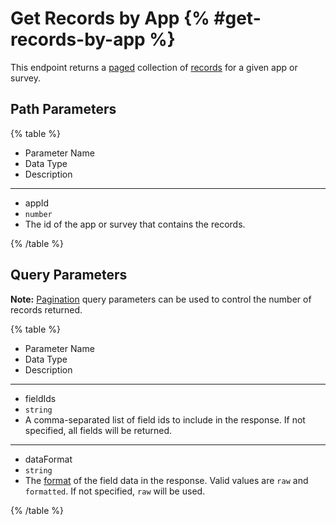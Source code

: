 # Get Records by App {% #get-records-by-app %}

This endpoint returns a [paged](#pagination) collection of [records](#records) for a given app or survey.

## Path Parameters

{% table %}

- Parameter Name
- Data Type
- Description

---

- appId
- `number`
- The id of the app or survey that contains the records.

{% /table %}

## Query Parameters

**Note:** [Pagination](#pagination) query parameters can be used to control the number of records returned.

{% table %}

- Parameter Name
- Data Type
- Description

---

- fieldIds
- `string`
- A comma-separated list of field ids to include in the response. If not specified, all fields will be returned.

---

- dataFormat
- `string`
- The [format](#data-format) of the field data in the response. Valid values are `raw` and `formatted`. If not specified, `raw` will be used.

{% /table %}
